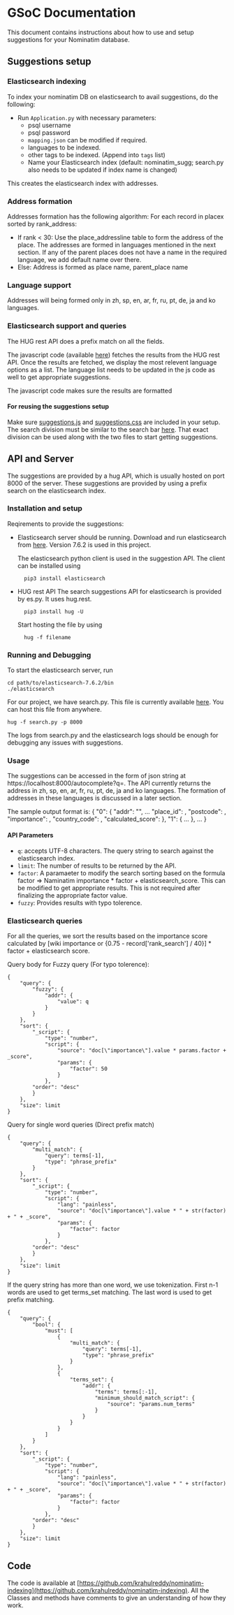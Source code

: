 # GSoC Documentation

This document contains instructions about how to use and setup suggestions for your Nominatim database.

## Suggestions setup

### Elasticsearch indexing

To index your nominatim DB on elasticsearch to avail suggestions, do the following:

* Run `Application.py` with necessary parameters:
    * psql username
    * psql password
    * `mapping.json` can be modified if required.
    * languages to be indexed.
    * other tags to be indexed. (Append into `tags` list)
    * Name your Elasticsearch index (default: nominatim_sugg; search.py also needs to be updated if index name is changed)

This creates the elasticsearch index with addresses.

### Address formation
Addresses formation has the following algorithm:
For each record in placex sorted by rank_address:
* If rank < 30:
    Use the place_addressline table to form the address of the place.
    The addresses are formed in languages mentioned in the next section. If any of the parent places does not have a name in the required language, we add default name over there.
* Else:
    Address is formed as place name, parent_place name

### Language support
Addresses will being formed only in zh, sp, en, ar, fr, ru, pt, de, ja and ko languages.

### Elasticsearch support and queries

The HUG rest API does a prefix match on all the fields.

The javascript code (available [here](https://github.com/krahulreddy/nominatim-ui/blob/suggestions/dist/assets/js/suggest.js)) fetches the results from the HUG rest API. Once the results are fetched, we display the most relevent language options as a list. The language list needs to be updated in the js code as well to get appropriate suggestions.

The javascript code makes sure the results are formatted

#### For reusing the suggestions setup

Make sure [suggestions.js](https://github.com/krahulreddy/nominatim-ui/blob/suggestions/dist/assets/js/suggest.js) and [suggestions.css](https://github.com/krahulreddy/nominatim-ui/blob/suggestions/dist/assets/css/suggest.css) are included in your setup. The search division must be similar to the search bar [here](https://github.com/krahulreddy/nominatim-ui/blob/suggestions/dist/search.html#L149). That exact division can be used along with the two files to start getting suggestions.

## API and Server
The suggestions are provided by a hug API, which is usually hosted on port 8000 of the server. These suggestions are provided by using a prefix search on the elasticsearch index.

### Installation and setup
Reqirements to provide the suggestions:
* Elasticsearch server should be running.
    Download and run elasticsearch from [here](https://www.elastic.co/downloads/elasticsearch). Version 7.6.2 is used in this project.

    The elasticsearch python client is used in the suggestion API. The client can be installed using

        pip3 install elasticsearch

* HUG rest API
    The search suggestions API for elasticsearch is provided by es.py. It uses hug.rest.

        pip3 install hug -U

    Start hosting the file by using

        hug -f filename

### Running and Debugging

To start the elasticsearch server, run

    cd path/to/elasticsearch-7.6.2/bin
    ./elasticsearch

For our project, we have search.py. This file is currently available [here](https://github.com/krahulreddy/Nominatim/blob/gsoc/search.py). You can host this file from anywhere.

    hug -f search.py -p 8000


The logs from search.py and the elasticsearch logs should be enough for debugging any issues with suggestions. 


### Usage
The suggestions can be accessed in the form of json string at https://localhost:8000/autocomplete?q=. The API currently returns the address in zh, sp, en, ar, fr, ru, pt, de, ja and ko languages. The formation of addresses in these languages is discussed in a later section.

The sample output format is:
        {
            "0": {
                    "addr": "",
                    ...
                    "place_id": ,
                    "postcode": ,
                    "importance": ,
                    "country_code": ,
                    "calculated_score": 
            },
            "1": {
                ...
            },
            ...
        } 

#### API Parameters

- `q`: accepts UTF-8 characters. The query string to search against the elasticsearch index.
- `limit`: The number of results to be returned by the API.
- `factor`: A paramaeter to modify the search sorting based on the formula factor => Naminatim importance * factor + elasticsearch_score. This can be modified to get appropriate results. This is not required after finalizing the appropriate factor value.
- `fuzzy`: Provides results with typo tolerence.

### Elasticsearch queries

For all the queries, we sort the results based on the importance score calculated by [wiki importance or {0.75 - record['rank_search'] / 40}] * factor + elasticsearch score.

Query body for Fuzzy query (For typo tolerence):

    {
        "query": {
            "fuzzy": {
                "addr": {
                    "value": q
                }
            }
        },
        "sort": {
            "_script": {
                "type": "number",
                "script": {
                    "source": "doc[\"importance\"].value * params.factor + _score",
                    "params": {
                        "factor": 50
                    }
                },
            "order": "desc"
            }
        },
        "size": limit
    }

Query for single word queries (Direct prefix match)

    {
        "query": {
            "multi_match": {
                "query": terms[-1],
                "type": "phrase_prefix"
            }
        },
        "sort": {
            "_script": {
                "type": "number",
                "script": {
                    "lang": "painless",
                    "source": "doc[\"importance\"].value * " + str(factor) + " + _score",
                    "params": {
                        "factor": factor
                    }
                },
            "order": "desc"
            }
        },
        "size": limit
    }

If the query string has more than one word, we use tokenization. First n-1 words are used to get terms_set matching. The last word is used to get prefix matching.

    {
        "query": {
            "bool": {
                "must": [
                    {
                        "multi_match": {
                            "query": terms[-1],
                            "type": "phrase_prefix"
                        }
                    },
                    {
                        "terms_set": {
                            "addr": {
                                "terms": terms[:-1],
                                "minimum_should_match_script": {
                                    "source": "params.num_terms"
                                }
                            }
                        }
                    }
                ]
            }
        },
        "sort": {
            "_script": {
                "type": "number",
                "script": {
                    "lang": "painless",
                    "source": "doc[\"importance\"].value * " + str(factor) + " + _score",
                    "params": {
                        "factor": factor
                    }
                },
            "order": "desc"
            }
        },
        "size": limit
    }

## Code

The code is available at [https://github.com/krahulreddy/nominatim-indexing](https://github.com/krahulreddy/nominatim-indexing). All the Classes and methods have comments to give an understanding of how they work. 
